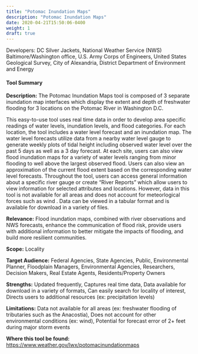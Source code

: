 ```yaml
---
title: "Potomac Inundation Maps"
description: "Potomac Inundation Maps"
date: 2020-04-21T15:50:06-0400
weight: 1
draft: true
---
```

Developers: DC Silver Jackets, National Weather Service (NWS) Baltimore/Washington office, U.S. Army Corps of Engineers, United States Geological Survey, City of Alexandria, District Department of Environment and Energy

#### Tool Summary
**Description:** The Potomac Inundation Maps tool is composed of 3 separate inundation map interfaces which display the extent and depth of freshwater flooding for 3 locations on the Potomac River in Washington D.C. 

This easy-to-use tool uses real time data in order to develop area specific readings of water levels, inundation levels, and flood categories. For each location, the tool includes a water level forecast and an inundation map. The water level forecasts utilize data from a nearby water level gauge to generate weekly plots of tidal height including observed water level over the past 5 days as well as a 3 day forecast. At each site, users can also view flood inundation maps for a variety of water levels ranging from minor flooding to well above the largest observed flood. Users can also view an approximation of the current flood extent based on the corresponding water level forecasts. Throughout the tool, users can access general information about a specific river gauge or create “River Reports” which allow users to view information for selected attributes and locations. However, data in this tool is not available for all areas and does not account for meteorlogical forces such as wind . Data can be viewed in a tabular format and is available for download in a variety of files.

**Relevance:** Flood inundation maps, combined with river observations and NWS forecasts, enhance the communication of flood risk, provide users with additional information to better mitigate the impacts of flooding, and build more resilient communities.

**Scope:** Locality

**Target Audience:** Federal Agencies, State Agencies, Public, Environmental Planner, Floodplain Managers, Environmental Agencies, Researchers, Decision Makers, Real Estate Agents, Residents/Property Owners

**Strengths:** Updated frequently, Captures real time data, Data available for download in a variety of formats, Can easily search for locality of interest, Directs users to additional resources (ex: precipitation levels)

**Limitations:** Data not available for all areas (ex: freshwater flooding of tributaries such as the Anacostia), Does not account for other environmental conditions (ex: wind), Potential for forecast error of 2+ feet during major storm events

**Where this tool be found:** https://www.weather.gov/lwx/potomacinundationmaps
